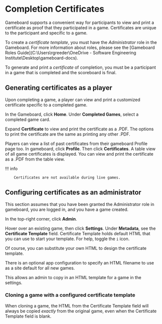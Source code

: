 # Completion Certificates

Gameboard supports a convenient way for participants to view and print a certificate as proof that they participated in a game. Certificates are unique to the participant and specific to a game.

To create a *certificate template*, you must have the *Administrator* role in the Gameboard. For more information about roles, please see the [Gameboard Roles Guide](C:\Users\rgreeder\OneDrive - Software Engineering Institute\Desktop\gameboard-docs).

To generate and print a *certificate* of completion, you must be a participant in a game that is completed and the scoreboard is final.

## Generating certificates as a player

Upon completing a game, a player can view and print a customized certificate specific to a completed game.

In the Gameboard, click **Home**. Under **Completed Games**, select a completed game card.

Expand **Certificate** to view and print the certificate as a .PDF. The options to print the certificate are the same as printing any other .PDF.

Players can view a list of past certificates from their gameboard Profile page too. In gameboard, click **Profile**. Then click **Certificates**.  A table view of all game certificates is displayed. You can view and print the certificate as a .PDF from the table view.

!!! info

        Certificates are not available during live games.

## Configuring certificates as an administrator

This section assumes that you have been granted the Administrator role in gameboard, you are logged in, and you have a game created.

In the top-right corner, click **Admin**.

Hover over an existing game, then click **Settings**. Under **Metadata**, see the **Certificate Template** field.  Certificate Template holds default HTML that you can use to start your template. For help, toggle the `i` icon.

Of course, you can substitute your own HTML to design the certificate template.

There is an optional app configuration to specify an HTML filename to use as a site default for all new games.

This allows an admin to copy in an HTML template for a game in the settings. 

### Cloning a game with a configured certificate template

When cloning a game, the HTML from the Certificate Template field will always be copied *exactly* from the original game, even when the Certificate Template field is blank.